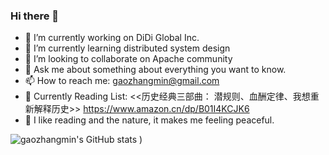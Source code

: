 ### Hi there 👋

- 🔭 I’m currently working on DiDi Global Inc.
- 🌱 I’m currently learning distributed system design
- 👯 I’m looking to collaborate on Apache community
- 💬 Ask me about something about everything you want to know.
- 📫 How to reach me: gaozhangmin@gmail.com
- 🤔 Currently Reading List: <<历史经典三部曲： 潜规则、血酬定律、我想重新解释历史>> https://www.amazon.cn/dp/B01I4KCJK6 
- 🌴 I like reading and the nature, it makes me feeling peaceful.

![gaozhangmin's GitHub stats](https://github-readme-stats.vercel.app/api?username=gaozhangmin&count_private=true&theme=tokyonight&show_icons=true)
)
